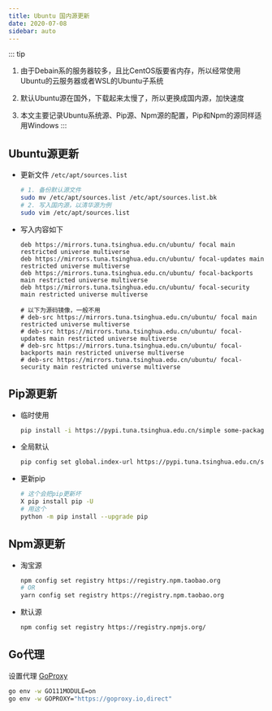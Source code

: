 ```yaml
---
title: Ubuntu 国内源更新
date: 2020-07-08
sidebar: auto
---
```


::: tip
1. 由于Debain系的服务器较多，且比CentOS版要省内存，所以经常使用Ubuntu的云服务器或者WSL的Ubuntu子系统

2. 默认Ubuntu源在国外，下载起来太慢了，所以更换成国内源，加快速度

3. 本文主要记录Ubuntu系统源、Pip源、Npm源的配置，Pip和Npm的源同样适用Windows
:::

## Ubuntu源更新
- 更新文件 `/etc/apt/sources.list`
	```bash
	# 1. 备份默认源文件
	sudo mv /etc/apt/sources.list /etc/apt/sources.list.bk
	# 2. 写入国内源，以清华源为例
	sudo vim /etc/apt/sources.list
	```
- 写入内容如下
	```
	deb https://mirrors.tuna.tsinghua.edu.cn/ubuntu/ focal main restricted universe multiverse
	deb https://mirrors.tuna.tsinghua.edu.cn/ubuntu/ focal-updates main restricted universe multiverse
	deb https://mirrors.tuna.tsinghua.edu.cn/ubuntu/ focal-backports main restricted universe multiverse
	deb https://mirrors.tuna.tsinghua.edu.cn/ubuntu/ focal-security main restricted universe multiverse

	# 以下为源码镜像，一般不用
	# deb-src https://mirrors.tuna.tsinghua.edu.cn/ubuntu/ focal main restricted universe multiverse
	# deb-src https://mirrors.tuna.tsinghua.edu.cn/ubuntu/ focal-updates main restricted universe multiverse
	# deb-src https://mirrors.tuna.tsinghua.edu.cn/ubuntu/ focal-backports main restricted universe multiverse
	# deb-src https://mirrors.tuna.tsinghua.edu.cn/ubuntu/ focal-security main restricted universe multiverse
	```

## Pip源更新
- 临时使用
	```bash
	pip install -i https://pypi.tuna.tsinghua.edu.cn/simple some-package
	```
- 全局默认
	```bash
	pip config set global.index-url https://pypi.tuna.tsinghua.edu.cn/simple
	```
- 更新pip
	```bash
	# 这个会把pip更新坏
	X pip install pip -U
	# 用这个
	python -m pip install --upgrade pip
	```

## Npm源更新
- 淘宝源
	```bash
	npm config set registry https://registry.npm.taobao.org
	# OR
	yarn config set registry https://registry.npm.taobao.org
	```
- 默认源
	```bash
	npm config set registry https://registry.npmjs.org/
	```

## Go代理 
设置代理 [GoProxy](https://goproxy.io/)
```bash
go env -w GO111MODULE=on
go env -w GOPROXY="https://goproxy.io,direct"
```
